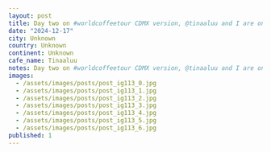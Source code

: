 ```yaml
---
layout: post
title: Day two on #worldcoffeetour CDMX version, @tinaaluu and I are on the struggle bus today, some combination of altitude, air quality, and mezcal. The city has they extremely lovely boulevards which made
date: "2024-12-17"
city: Unknown
country: Unknown
continent: Unknown
cafe_name: Tinaaluu
notes: Day two on #worldcoffeetour CDMX version, @tinaaluu and I are on the struggle bus today, some combination of altitude, air quality, and mezcal. The city has they extremely lovely boulevards which made for a nice walk this morning.
images:
  - /assets/images/posts/post_ig113_0.jpg
  - /assets/images/posts/post_ig113_1.jpg
  - /assets/images/posts/post_ig113_2.jpg
  - /assets/images/posts/post_ig113_3.jpg
  - /assets/images/posts/post_ig113_4.jpg
  - /assets/images/posts/post_ig113_5.jpg
  - /assets/images/posts/post_ig113_6.jpg
published: 1
---
```

